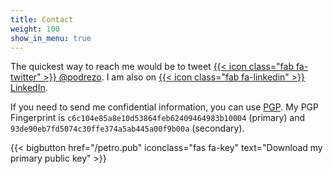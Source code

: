 ```yaml
---
title: Contact
weight: 100
show_in_menu: true
---
```


The quickest way to reach me would be to tweet [{{< icon class="fab fa-twitter" >}} @podrezo](https://twitter.com/podrezo). I am also on [{{< icon class="fab fa-linkedin" >}} LinkedIn](https://ca.linkedin.com/in/podrezo).


If you need to send me confidential information, you can use [PGP](https://www.openpgp.org/). My PGP Fingerprint is `c6c104e85a8e10d53864feb62409464983b10004` (primary) and `93de90eb7fd5074c30ffe374a5ab445a00f9b00a` (secondary).

{{< bigbutton href="/petro.pub" iconclass="fas fa-key" text="Download my primary public key" >}}
